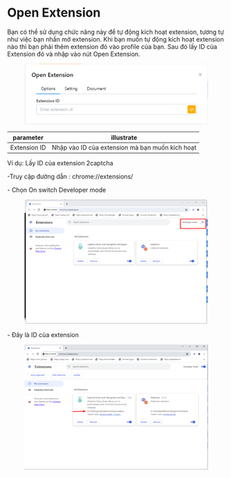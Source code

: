 # Open Extension

Bạn có thể sử dụng chức năng này để tự  động kích hoạt extension, tương tự như việc bạn nhấn mở extension. Khi bạn muốn tự động kích hoạt extension nào thì bạn phải thêm extension đó vào profile của bạn. Sau đó lấy ID của Extension đó và nhập vào nút Open Extension.

<figure><img src="../../.gitbook/assets/image (104) (1).png" alt=""><figcaption></figcaption></figure>



| parameter    | illustrate                                       |
| ------------ | ------------------------------------------------ |
| Extension ID | Nhập  vào ID của extension mà bạn muốn kích hoạt |

&#x20;

Ví dụ: Lấy ID của extension 2captcha

\-Truy cập đường dẫn : chrome://extensions/

\- Chọn On switch Developer mode

<figure><img src="../../.gitbook/assets/image (105) (1).png" alt=""><figcaption></figcaption></figure>

&#x20;

\-        Đây là ID của extension

<figure><img src="../../.gitbook/assets/image (107) (1).png" alt=""><figcaption></figcaption></figure>
